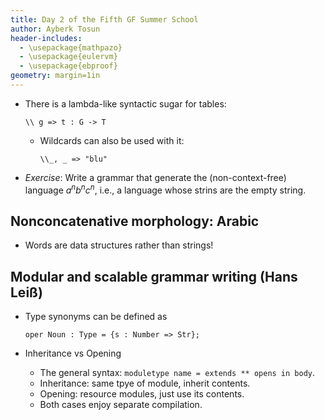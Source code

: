 ```yaml
---
title: Day 2 of the Fifth GF Summer School
author: Ayberk Tosun
header-includes:
  - \usepackage{mathpazo}
  - \usepackage{eulervm}
  - \usepackage{ebproof}
geometry: margin=1in
---
```


* There is a lambda-like syntactic sugar for tables:
    ```Grammatical Framework
    \\ g => t : G -> T
    ```
    - Wildcards can also be used with it:
        ```Grammatical Framework
        \\_, _ => "blu"
        ```
* _Exercise_: Write a grammar that generate the (non-context-free) language
  $a^nb^nc^n$, i.e., a language whose strins are the empty string.

## Nonconcatenative morphology: Arabic

* Words are data structures rather than strings!

## Modular and scalable grammar writing (Hans Leiß)

* Type synonyms can be defined as
    ```Grammatical Framework
    oper Noun : Type = {s : Number => Str};
    ```

* Inheritance vs Opening
    - The general syntax: `moduletype name = extends ** opens in body`.
    - Inheritance: same tpye of module, inherit contents.
    - Opening: resource modules, just use its contents.
    - Both cases enjoy separate compilation.
